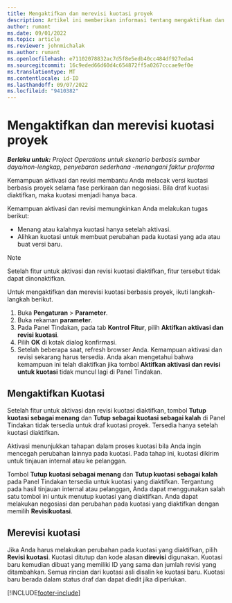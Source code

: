 ```yaml
---
title: Mengaktifkan dan merevisi kuotasi proyek
description: Artikel ini memberikan informasi tentang mengaktifkan dan merevisi kuotasi di Microsoft Dynamics 365 Project Operations.
author: rumant
ms.date: 09/01/2022
ms.topic: article
ms.reviewer: johnmichalak
ms.author: rumant
ms.openlocfilehash: e71102078832ac7d5f8e5edb40cc484df927eda4
ms.sourcegitcommit: 16c9eded66d60d4c654872ff5a0267cccae9ef0e
ms.translationtype: MT
ms.contentlocale: id-ID
ms.lasthandoff: 09/07/2022
ms.locfileid: "9410382"
---
```

# <a name="activate-and-revise-a-project-quote"></a>Mengaktifkan dan merevisi kuotasi proyek

_**Berlaku untuk:** Project Operations untuk skenario berbasis sumber daya/non-lengkap, penyebaran sederhana -menangani faktur proforma_

Kemampuan aktivasi dan revisi membantu Anda melacak versi kuotasi berbasis proyek selama fase perkiraan dan negosiasi. Bila draf kuotasi diaktifkan, maka kuotasi menjadi hanya baca.

Kemampuan aktivasi dan revisi memungkinkan Anda melakukan tugas berikut:

- Menang atau kalahnya kuotasi hanya setelah aktivasi.
- Alihkan kuotasi untuk membuat perubahan pada kuotasi yang ada atau buat versi baru.

> [!NOTE]
> Setelah fitur untuk aktivasi dan revisi kuotasi diaktifkan, fitur tersebut tidak dapat dinonaktifkan.

Untuk mengaktifkan dan merevisi kuotasi berbasis proyek, ikuti langkah-langkah berikut.

1. Buka **Pengaturan** \> **Parameter**.
1. Buka rekaman **parameter**.
1. Pada Panel Tindakan, pada tab **Kontrol Fitur**, pilih **Aktifkan aktivasi dan revisi kuotasi**.
1. Pilih **OK** di kotak dialog konfirmasi.
1. Setelah beberapa saat, refresh browser Anda. Kemampuan aktivasi dan revisi sekarang harus tersedia. Anda akan mengetahui bahwa kemampuan ini telah diaktifkan jika tombol **Aktifkan aktivasi dan revisi untuk kuotasi** tidak muncul lagi di Panel Tindakan.

## <a name="activating-a-quote"></a>Mengaktifkan Kuotasi

Setelah fitur untuk aktivasi dan revisi kuotasi diaktifkan, tombol **Tutup kuotasi sebagai menang** dan **Tutup sebagai kuotasi sebagai kalah** di Panel Tindakan tidak tersedia untuk draf kuotasi proyek. Tersedia hanya setelah kuotasi diaktifkan.

Aktivasi menunjukkan tahapan dalam proses kuotasi bila Anda ingin mencegah perubahan lainnya pada kuotasi. Pada tahap ini, kuotasi dikirim untuk tinjauan internal atau ke pelanggan.

Tombol **Tutup kuotasi sebagai menang** dan **Tutup kuotasi sebagai kalah** pada Panel Tindakan tersedia untuk kuotasi yang diaktifkan. Tergantung pada hasil tinjauan internal atau pelanggan, Anda dapat menggunakan salah satu tombol ini untuk menutup kuotasi yang diaktifkan. Anda dapat melakukan negosiasi dan perubahan pada kuotasi yang diaktifkan dengan memilih **Revisikuotasi**.

## <a name="revising-a-quote"></a>Merevisi kuotasi

Jika Anda harus melakukan perubahan pada kuotasi yang diaktifkan, pilih **Revisi kuotasi**. Kuotasi ditutup dan kode alasan **direvisi** digunakan. Kuotasi baru kemudian dibuat yang memiliki ID yang sama dan jumlah revisi yang ditambahkan. Semua rincian dari kuotasi asli disalin ke kuotasi baru. Kuotasi baru berada dalam status draf dan dapat diedit jika diperlukan.

[!INCLUDE[footer-include](../includes/footer-banner.md)]
